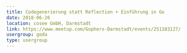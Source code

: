 ```yaml
---
title: Codegenerierung statt Reflection + Einführung in Go
date: 2018-06-26
location: cosee GmbH, Darmstadt
link: https://www.meetup.com/Gophers-Darmstadt/events/251103127/
usergroup: goda
type: usergroup
---
```

